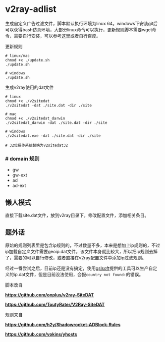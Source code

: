 # v2ray-adlist

生成自定义广告过滤文件，脚本默认执行环境为linux 64。windows下安装git后可以获得bash仿真环境，大部分linux命令可以执行，更新规则脚本需要wget命令，需要自行安装，可以参考[这里](https://gist.github.com/evanwill/0207876c3243bbb6863e65ec5dc3f058)或者自行百度。

更新规则

```
# linux/mac
chmod +x ./update.sh
./update.sh

# windows
./update.sh
```

生成v2ray使用的dat文件

```
# linux
chmod +x ./v2sitedat
./v2sitedat -dat ./site.dat -dir ./site

# mac
chmod +x ./v2sitedat_darwin
./v2sitedat_darwin -dat ./site.dat -dir ./site

# windows
./v2sitedat.exe -dat ./site.dat -dir ./site

# 32位操作系统替换为v2sitedat32
```

### # domain 规则

* gw
* gw-ext
* ad
* ad-ext

## 懒人模式

直接下载site.dat文件，放到v2ray目录下，修改配置文件，添加相关条目。

## 题外话

原始的规则列表里是包含ip规则的，不过数量不多，本来是想加上ip规则的，不过ip加载自定义文件需要geoip.dat文件，该文件本身就比较大，所以把ip规则去掉了，需要的可以自行修改，或者直接在v2ray配置文件中添加ip过滤规则。

经过一番尝试之后，目前ip还是没有搞定，使用[gslsoft](https://github.com/gslsoft/v2ray-custom-geo)提供的工具可以生产自定义的ip.dat文件，但是目前没法使用，会报`country not found:`的错误。

脚本改自

**https://github.com/onplus/v2ray-SiteDAT**

**https://github.com/ToutyRater/V2Ray-SiteDAT**

规则来自

**https://github.com/h2y/Shadowrocket-ADBlock-Rules**

**https://github.com/vokins/yhosts**
